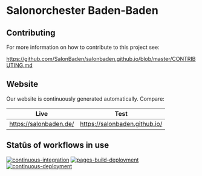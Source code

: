 # Salonorchester Baden-Baden

## Contributing

For more information on how to contribute to this project see:

<https://github.com/SalonBaden/salonbaden.github.io/blob/master/CONTRIBUTING.md>

## Website

Our website is continuously generated automatically. Compare:

| Live                     | Test                           |
|--------------------------|--------------------------------|
| <https://salonbaden.de/> | <https://salonbaden.github.io/>|

## Statūs of workflows in use

[![continuous-integration](https://github.com/SalonBaden/salonbaden.github.io/workflows/ci/badge.svg)](https://github.com/SalonBaden/salonbaden.github.io/actions?query=workflow%3Aci)
[![pages-build-deployment](https://github.com/SalonBaden/salonbaden.github.io/actions/workflows/pages/pages-build-deployment/badge.svg?branch=gh-pages)](https://github.com/SalonBaden/salonbaden.github.io/actions?query=workflow%3Apages-build-deployment)
[![continuous-deployment](https://github.com/SalonBaden/salonbaden.github.io/workflows/cd/badge.svg)](https://github.com/SalonBaden/salonbaden.github.io/actions?query=workflow%3Acd)
